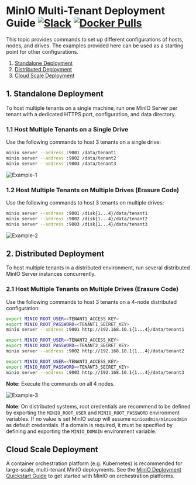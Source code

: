# MinIO Multi-Tenant Deployment Guide [![Slack](https://slack.min.io/slack?type=svg)](https://slack.min.io) [![Docker Pulls](https://img.shields.io/docker/pulls/minio/minio.svg?maxAge=604800)](https://hub.docker.com/r/minio/minio/)

This topic provides commands to set up different configurations of hosts, nodes, and drives. The examples provided here can be used as a starting point for other configurations.

1. [Standalone Deployment](#standalone-deployment)
2. [Distributed Deployment](#distributed-deployment)
3. [Cloud Scale Deployment](#cloud-scale-deployment)

## 1. Standalone Deployment

To host multiple tenants on a single machine, run one MinIO Server per tenant with a dedicated HTTPS port, configuration, and data directory.

### 1.1 Host Multiple Tenants on a Single Drive

Use the following commands to host 3 tenants on a single drive:

```sh
minio server --address :9001 /data/tenant1
minio server --address :9002 /data/tenant2
minio server --address :9003 /data/tenant3
```

![Example-1](https://github.com/minio/minio/blob/master/docs/screenshots/Example-1.jpg?raw=true)

### 1.2 Host Multiple Tenants on Multiple Drives (Erasure Code)

Use the following commands to host 3 tenants on multiple drives:

```sh
minio server --address :9001 /disk{1...4}/data/tenant1
minio server --address :9002 /disk{1...4}/data/tenant2
minio server --address :9003 /disk{1...4}/data/tenant3
```

![Example-2](https://github.com/minio/minio/blob/master/docs/screenshots/Example-2.jpg?raw=true)

## 2. Distributed Deployment

To host multiple tenants in a distributed environment, run several distributed MinIO Server instances concurrently.

### 2.1 Host Multiple Tenants on Multiple Drives (Erasure Code)

Use the following commands to host 3 tenants on a 4-node distributed configuration:

```sh
export MINIO_ROOT_USER=<TENANT1_ACCESS_KEY>
export MINIO_ROOT_PASSWORD=<TENANT1_SECRET_KEY>
minio server --address :9001 http://192.168.10.1{1...4}/data/tenant1

export MINIO_ROOT_USER=<TENANT2_ACCESS_KEY>
export MINIO_ROOT_PASSWORD=<TENANT2_SECRET_KEY>
minio server --address :9002 http://192.168.10.1{1...4}/data/tenant2

export MINIO_ROOT_USER=<TENANT3_ACCESS_KEY>
export MINIO_ROOT_PASSWORD=<TENANT3_SECRET_KEY>
minio server --address :9003 http://192.168.10.1{1...4}/data/tenant3
```

**Note:** Execute the commands on all 4 nodes.

![Example-3](https://github.com/minio/minio/blob/master/docs/screenshots/Example-3.jpg?raw=true)

**Note**: On distributed systems, root credentials are recommend to be defined by exporting the `MINIO_ROOT_USER` and  `MINIO_ROOT_PASSWORD` environment variables. If no value is set MinIO setup will assume `minioadmin/minioadmin` as default credentials. If a domain is required, it must be specified by defining and exporting the `MINIO_DOMAIN` environment variable.

## Cloud Scale Deployment

A container orchestration platform (e.g. Kubernetes) is recommended for large-scale, multi-tenant MinIO deployments. See the [MinIO Deployment Quickstart Guide](https://min.io/docs/minio/container/index.html#quickstart-for-linux) to get started with MinIO on orchestration platforms.
